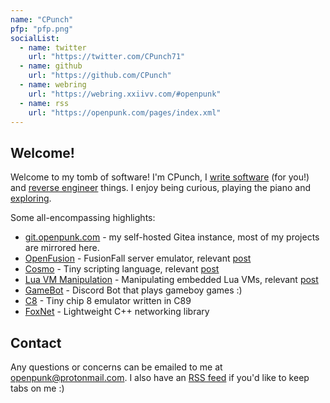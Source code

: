 ```yaml
---
name: "CPunch"
pfp: "pfp.png"
socialList:
  - name: twitter
    url: "https://twitter.com/CPunch71"
  - name: github
    url: "https://github.com/CPunch"
  - name: webring
    url: "https://webring.xxiivv.com/#openpunk"
  - name: rss
    url: "https://openpunk.com/pages/index.xml"
---
```


## Welcome!

Welcome to my tomb of software! I'm CPunch, I [write software](/software) (for you!) and [reverse engineer](/tags/reverse-engineering) things. I enjoy being curious, playing the piano and [exploring](/places).

Some all-encompassing highlights:
- [git.openpunk.com](https://git.openpunk.com) - my self-hosted Gitea instance, most of my projects are mirrored here.
- [OpenFusion](https://github.com/OpenFusionProject/OpenFusion) - FusionFall server emulator, relevant [post](/pages/fusionfall-openfusion/)
- [Cosmo](https://github.com/CPunch/Cosmo) - Tiny scripting language, relevant [post](/pages/cosmo-workflow/)
- [Lua VM Manipulation](https://github.com/CPunch/LUA_VM_EXAMPLE) - Manipulating embedded Lua VMs, relevant [post](/pages/manipulating-lua-vms-1/)
- [GameBot](https://github.com/CPunch/Gamebot) - Discord Bot that plays gameboy games :)
- [C8](https://github.com/CPunch/c8) - Tiny chip 8 emulator written in C89
- [FoxNet](https://github.com/CPunch/FoxNet) - Lightweight C++ networking library

## Contact

Any questions or concerns can be emailed to me at [openpunk@protonmail.com](mailto:openpunk@protonmail.com). I also have an [RSS feed](https://openpunk.com/pages/index.xml) if you'd like to keep tabs on me :)